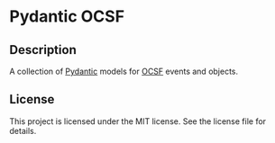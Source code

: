 # Pydantic OCSF

## Description

A collection of [Pydantic](https://docs.pydantic.dev/latest/) models for [OCSF](https://schema.ocsf.io/) events and objects.

## License

This project is licensed under the MIT license. See the license file for details.